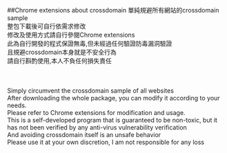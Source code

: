 ##Chrome extensions about crossdomain
單純規避所有網站的crossdomain sample<br>
整包下載後可自行依需求修改<br>
修改及使用方式請自行參閱Chrome extensions<br>
此為自行開發的程式保證無毒,但未經過任何驗證防毒漏洞驗證<br>
且規避crossdomain本身就是不安全行為<br>
請自行斟酌使用,本人不負任何損失責任
<br><br><br><br>
Simply circumvent the crossdomain sample of all websites<br>
After downloading the whole package, you can modify it according to your needs.<br>
Please refer to Chrome extensions for modification and usage.<br>
This is a self-developed program that is guaranteed to be non-toxic, but it has not been verified by any anti-virus vulnerability verification<br>
And avoiding crossdomain itself is an unsafe behavior<br>
Please use it at your own discretion, I am not responsible for any loss